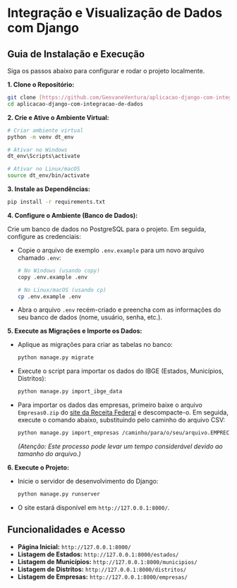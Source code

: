 # Integração e Visualização de Dados com Django

## Guia de Instalação e Execução

Siga os passos abaixo para configurar e rodar o projeto localmente.

**1. Clone o Repositório:**

```bash
git clone [https://github.com/GeovaneVentura/aplicacao-django-com-integracao-de-dados](https://github.com/GeovaneVentura/aplicacao-django-com-integracao-de-dados)
cd aplicacao-django-com-integracao-de-dados
```

**2. Crie e Ative o Ambiente Virtual:**

```bash
# Criar ambiente virtual
python -m venv dt_env

# Ativar no Windows
dt_env\Scripts\activate

# Ativar no Linux/macOS
source dt_env/bin/activate
```

**3. Instale as Dependências:**

```bash
pip install -r requirements.txt
```

**4. Configure o Ambiente (Banco de Dados):**

Crie um banco de dados no PostgreSQL para o projeto. Em seguida, configure as credenciais:

* Copie o arquivo de exemplo `.env.example` para um novo arquivo chamado `.env`:
    ```bash
    # No Windows (usando copy)
    copy .env.example .env

    # No Linux/macOS (usando cp)
    cp .env.example .env
    ```
* Abra o arquivo `.env` recém-criado e preencha com as informações do seu banco de dados (nome, usuário, senha, etc.).

**5. Execute as Migrações e Importe os Dados:**

* Aplique as migrações para criar as tabelas no banco:
    ```bash
    python manage.py migrate
    ```
* Execute o script para importar os dados do IBGE (Estados, Municípios, Distritos):
    ```bash
    python manage.py import_ibge_data
    ```
* Para importar os dados das empresas, primeiro baixe o arquivo `Empresas0.zip` do [site da Receita Federal](https://www.gov.br/receitafederal/pt-br/assuntos/orientacao-tributaria/cadastros/consultas/dados-publicos-cnpj) e descompacte-o. Em seguida, execute o comando abaixo, substituindo pelo caminho do arquivo CSV:
    ```bash
    python manage.py import_empresas /caminho/para/o/seu/arquivo.EMPRECSV
    ```
    *(Atenção: Este processo pode levar um tempo considerável devido ao tamanho do arquivo.)*

**6. Execute o Projeto:**

* Inicie o servidor de desenvolvimento do Django:
    ```bash
    python manage.py runserver
    ```
* O site estará disponível em `http://127.0.0.1:8000/`.

## Funcionalidades e Acesso

* **Página Inicial:** `http://127.0.0.1:8000/`
* **Listagem de Estados:** `http://127.0.0.1:8000/estados/`
* **Listagem de Municípios:** `http://127.0.0.1:8000/municipios/`
* **Listagem de Distritos:** `http://127.0.0.1:8000/distritos/`
* **Listagem de Empresas:** `http://127.0.0.1:8000/empresas/`
